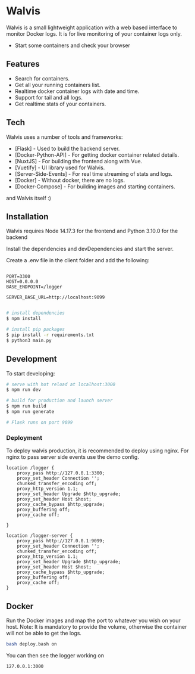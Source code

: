 # Walvis

Walvis is a small lightweight application with a web based interface to monitor Docker logs. It is for live monitoring of your container logs only.

- Start some containers and check your browser

## Features

- Search for containers.
- Get all your running containers list.
- Realtime docker container logs with date and time.
- Support for tail and all logs.
- Get realtime stats of your containers.

## Tech

Walvis uses a number of tools and frameworks:

- [Flask] - Used to build the backend server.
- [Docker-Python-API] - For getting docker container related details.
- [NuxtJS] - For building the frontend along with Vue.
- [Vuetify] - UI library used for Walvis.
- [Server-Side-Events] - For real time streaming of stats and logs.
- [Docker] - Without docker, there are no logs.
- [Docker-Compose] - For building images and starting containers.

and Walvis itself :)

## Installation

Walvis requires Node 14.17.3 for the frontend and Python 3.10.0 for the backend

Install the dependencies and devDependencies and start the server.

Create a .env file in the client folder and add the following:

```

PORT=3300
HOST=0.0.0.0
BASE_ENDPOINT=/logger

SERVER_BASE_URL=http://localhost:9099

```

```bash

# install dependencies
$ npm install

# install pip packages
$ pip install -r requirements.txt
$ python3 main.py

```


## Development

To start developing:

```sh
# serve with hot reload at localhost:3000
$ npm run dev

# build for production and launch server
$ npm run build
$ npm run generate

# Flask runs on port 9099
```

### Deployment

To deploy walvis production, it is recommended to deploy using nginx. 
For nginx to pass server side events use the demo config.

```
location /logger { 
    proxy_pass http://127.0.0.1:3300;
    proxy_set_header Connection '';
    chunked_transfer_encoding off;
    proxy_http_version 1.1;
    proxy_set_header Upgrade $http_upgrade;
    proxy_set_header Host $host;
    proxy_cache_bypass $http_upgrade;
    proxy_buffering off;
    proxy_cache off;

}

location /logger-server { 
    proxy_pass http://127.0.0.1:9099;
    proxy_set_header Connection '';
    chunked_transfer_encoding off;
    proxy_http_version 1.1;
    proxy_set_header Upgrade $http_upgrade;
    proxy_set_header Host $host;
    proxy_cache_bypass $http_upgrade;
    proxy_buffering off;
    proxy_cache off;
}
```

## Docker


Run the Docker images and map the port to whatever you wish on your host.
Note: It is mandatory to provide the volume, otherwise the container will not be able to get the logs.

```sh
bash deploy.bash on
```

You can then see the logger working on 

```sh
127.0.0.1:3000
```
